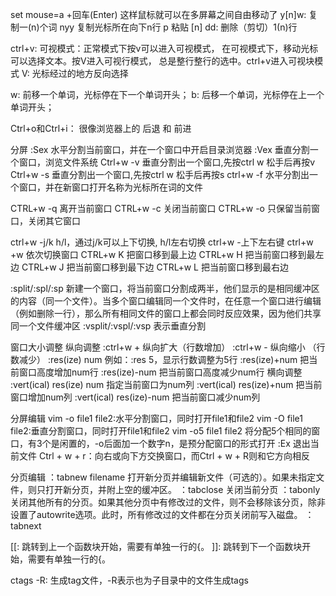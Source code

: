 set mouse=a +回车(Enter) 这样鼠标就可以在多屏幕之间自由移动了
y[n]w: 复制一(n)个词
nyy  复制光标所在向下n行
p  粘贴
[n] dd: 删除（剪切）1(n)行


ctrl+v: 可视模式：正常模式下按v可以进入可视模式， 在可视模式下，移动光标可以选择文本。按V进入可视行模式， 总是整行整行的选中。ctrl+v进入可视块模式
V: 光标经过的地方反向选择

w: 前移一个单词，光标停在下一个单词开头；
b: 后移一个单词，光标停在上一个单词开头；

Ctrl+o和Ctrl+i： 很像浏览器上的 后退 和 前进

分屏
:Sex    水平分割当前窗口，并在一个窗口中开启目录浏览器
:Vex    垂直分割一个窗口，浏览文件系统
Ctrl+w -v 垂直分割出一个窗口,先按ctrl w 松手后再按v
Ctrl+w -s 垂直分割出一个窗口,先按ctrl w 松手后再按s
ctrl+w -f 水平分割出一个窗口，并在新窗口打开名称为光标所在词的文件

CTRL+w -q 离开当前窗口
CTRL+w -c 关闭当前窗口
CTRL+w -o 只保留当前窗口，关闭其它窗口

ctrl+w -j/k h/l，通过j/k可以上下切换, h/l左右切换
ctrl+w -上下左右键
ctrl+w +w 依次切换窗口
CTRL+w K         把窗口移到最上边
CTRL+w H         把当前窗口移到最左边
CTRL+w J         把当前窗口移到最下边
CTRL+w L         把当前窗口移到最右边

:split/:spl/:sp 新建一个窗口，将当前窗口分割成两半，他们显示的是相同缓冲区的内容（同一个文件）。当多个窗口编辑同一个文件时，在任意一个窗口进行编辑（例如删除一行），那么所有相同文件的窗口上都会同时反应效果，因为他们共享同一个文件缓冲区
:vsplit/:vspl/:vsp  表示垂直分割

窗口大小调整
纵向调整
:ctrl+w + 纵向扩大（行数增加）
:ctrl+w - 纵向缩小 （行数减少）
:res(ize) num  例如：:res 5，显示行数调整为5行
:res(ize)+num 把当前窗口高度增加num行
:res(ize)-num 把当前窗口高度减少num行
横向调整
:vert(ical) res(ize) num 指定当前窗口为num列
:vert(ical) res(ize)+num 把当前窗口增加num列
:vert(ical) res(ize)-num 把当前窗口减少num列

分屏编辑
vim -o file1 file2:水平分割窗口，同时打开file1和file2
vim -O file1 file2:垂直分割窗口，同时打开file1和file2
vim  -o5 file1  file2   将分配5个相同的窗口，有3个是闲置的，-o后面加一个数字n，是预分配窗口的形式打开
:Ex 退出当前文件
Ctrl + w + r：向右或向下方交换窗口，而Ctrl + w + R则和它方向相反

分页编辑
：tabnew filename  打开新分页并编辑新文件（可选的）。如果未指定文件，则只打开新分页，并附上空的缓冲区。
：tabclose  关闭当前分页
：tabonly  关闭其他所有的分页。如果其他分页中有修改过的文件，则不会移除该分页，除非设置了autowrite选项。此时，所有修改过的文件都在分页关闭前写入磁盘。
：tabnext


[[: 跳转到上一个函数块开始，需要有单独一行的{。
]]: 跳转到下一个函数块开始，需要有单独一行的{。

ctags -R: 生成tag文件，-R表示也为子目录中的文件生成tags
